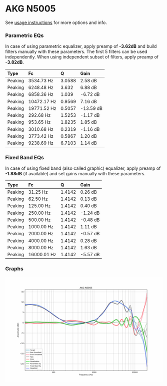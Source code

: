# AKG N5005
See [usage instructions](https://github.com/jaakkopasanen/AutoEq#usage) for more options and info.

### Parametric EQs
In case of using parametric equalizer, apply preamp of **-3.62dB** and build filters manually
with these parameters. The first 5 filters can be used independently.
When using independent subset of filters, apply preamp of **-3.82dB**.

| Type    | Fc          |      Q | Gain      |
|:--------|:------------|:-------|:----------|
| Peaking | 3534.73 Hz  | 3.0588 | 2.58 dB   |
| Peaking | 6248.48 Hz  | 3.632  | 6.88 dB   |
| Peaking | 6858.36 Hz  | 1.039  | -6.72 dB  |
| Peaking | 10472.17 Hz | 0.9569 | 7.16 dB   |
| Peaking | 19771.52 Hz | 0.5057 | -13.59 dB |
| Peaking | 292.68 Hz   | 1.5253 | -1.17 dB  |
| Peaking | 953.65 Hz   | 1.8235 | 1.85 dB   |
| Peaking | 3010.68 Hz  | 0.2319 | -1.16 dB  |
| Peaking | 3773.42 Hz  | 0.5867 | 1.20 dB   |
| Peaking | 9238.69 Hz  | 6.7103 | 1.14 dB   |

### Fixed Band EQs
In case of using fixed band (also called graphic) equalizer, apply preamp of **-1.88dB**
(if available) and set gains manually with these parameters.

| Type    | Fc          |      Q | Gain     |
|:--------|:------------|:-------|:---------|
| Peaking | 31.25 Hz    | 1.4142 | 0.26 dB  |
| Peaking | 62.50 Hz    | 1.4142 | 0.13 dB  |
| Peaking | 125.00 Hz   | 1.4142 | 0.40 dB  |
| Peaking | 250.00 Hz   | 1.4142 | -1.24 dB |
| Peaking | 500.00 Hz   | 1.4142 | -0.48 dB |
| Peaking | 1000.00 Hz  | 1.4142 | 1.11 dB  |
| Peaking | 2000.00 Hz  | 1.4142 | -0.57 dB |
| Peaking | 4000.00 Hz  | 1.4142 | 0.28 dB  |
| Peaking | 8000.00 Hz  | 1.4142 | 1.63 dB  |
| Peaking | 16000.01 Hz | 1.4142 | -5.57 dB |

### Graphs
![](./AKG%20N5005.png)